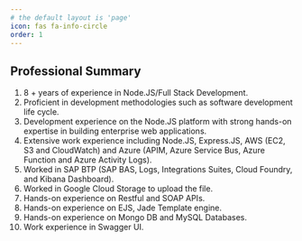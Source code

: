```yaml
---
# the default layout is 'page'
icon: fas fa-info-circle
order: 1
---
```



## Professional Summary 
1. 8 + years of experience in Node.JS/Full Stack Development.
2. Proficient in development methodologies such as software development life cycle.
3. Development experience on the Node.JS platform with strong hands-on expertise in building enterprise web applications.
4. Extensive work experience including Node.JS, Express.JS, AWS (EC2, S3 and CloudWatch) and Azure (APIM, Azure Service Bus, Azure Function and Azure Activity Logs).
5. Worked in SAP BTP (SAP BAS, Logs, Integrations Suites, Cloud Foundry, and Kibana Dashboard).
6. Worked in Google Cloud Storage to upload the file.
7. Hands-on experience on Restful and SOAP APIs.
8. Hands-on experience on EJS, Jade Template engine.
9. Hands-on experience on Mongo DB and MySQL Databases.
10. Work experience in Swagger UI.